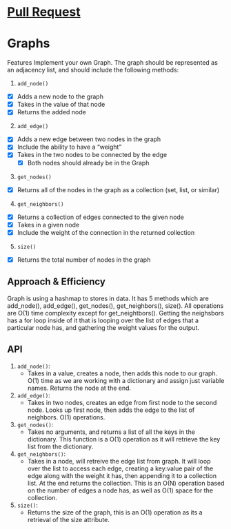 # [Pull Request](https://github.com/GhaidaMomani/data-structures-and-algorithms/pull/27)



# Graphs

Features
Implement your own Graph. The graph should be represented as an adjacency list, and should include the following methods:


1. `add_node()`
- [x] Adds a new node to the graph
- [x] Takes in the value of that node
- [x] Returns the added node
2. `add_edge()`
- [x] Adds a new edge between two nodes in the graph
- [x] Include the ability to have a “weight”
- [x] Takes in the two nodes to be connected by the edge
    - [x] Both nodes should already be in the Graph
3. `get_nodes()`
- [x] Returns all of the nodes in the graph as a collection (set, list, or similar)
4. `get_neighbors()`
- [x] Returns a collection of edges connected to the given node
- [x] Takes in a given node
- [x] Include the weight of the connection in the returned collection
5. `size()`
- [x] Returns the total number of nodes in the graph



## Approach & Efficiency
Graph is using a hashmap to stores in data. It has 5 methods which are add_node(), add_edge(), get_nodes(), get_neighbors(), size(). All operations are O(1) time complexity except for get_neightbors(). Getting the neighsbors has a for loop inside of it that is looping over the list of edges that a particular node has, and gathering the weight values for the output.

## API
1. `add_node()`:
    - Takes in a value, creates a node, then adds this node to our graph. O(1) time as we are working with a dictionary and assign just variable names. Returns the node at the end.
2. `add_edge()`:
    - Takes in two nodes, creates an edge from first node to the second node. Looks up first node, then adds the edge to the list of neighbors. O(1) operations.
3. `get_nodes()`:
    - Takes no arguments, and returns a list of all the keys in the dictionary. This function is a O(1) operation as it will retrieve the key list from the dictionary.
4. `get_neighbors()`:
    - Takes in a node, will retreive the edge list from graph. It will loop over the list to access each edge, creating a key:value pair of the edge along with the weight it has, then appending it to a collection list. At the end returns the collection. This is an O(N) operation based on the number of edges a node has, as well as O(1) space for the collection.
5. `size()`:
    - Returns the size of the graph, this is an O(1) operation as its a retrieval of the size attribute.